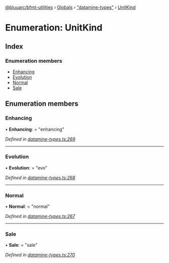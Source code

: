 [@bluuarc/bfmt-utilities](../README.md) › [Globals](../globals.md) › ["datamine-types"](../modules/_datamine_types_.md) › [UnitKind](_datamine_types_.unitkind.md)

# Enumeration: UnitKind

## Index

### Enumeration members

* [Enhancing](_datamine_types_.unitkind.md#enhancing)
* [Evolution](_datamine_types_.unitkind.md#evolution)
* [Normal](_datamine_types_.unitkind.md#normal)
* [Sale](_datamine_types_.unitkind.md#sale)

## Enumeration members

###  Enhancing

• **Enhancing**: = "enhancing"

*Defined in [datamine-types.ts:269](https://github.com/BluuArc/bfmt-utilities/blob/6b85551/src/datamine-types.ts#L269)*

___

###  Evolution

• **Evolution**: = "evo"

*Defined in [datamine-types.ts:268](https://github.com/BluuArc/bfmt-utilities/blob/6b85551/src/datamine-types.ts#L268)*

___

###  Normal

• **Normal**: = "normal"

*Defined in [datamine-types.ts:267](https://github.com/BluuArc/bfmt-utilities/blob/6b85551/src/datamine-types.ts#L267)*

___

###  Sale

• **Sale**: = "sale"

*Defined in [datamine-types.ts:270](https://github.com/BluuArc/bfmt-utilities/blob/6b85551/src/datamine-types.ts#L270)*
